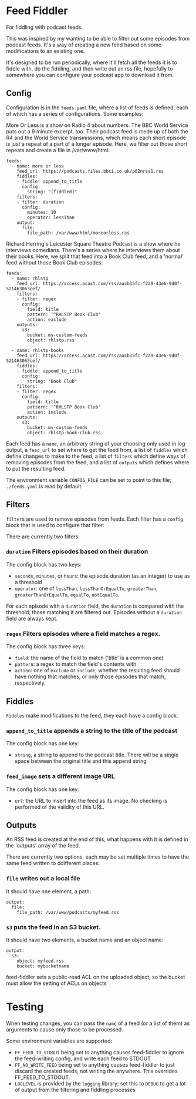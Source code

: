 # Feed Fiddler

For fiddling with podcast feeds.

This was inspired by my wanting to be able to filter out some episodes from podcast feeds. It's a way of creating a new feed based on some modifications to an existing one.

It's designed to be run periodically, where it'll fetch all the feeds it is to fiddle with, do the fiddling, and then write out an rss file, hopefully to somewhere you can configure your podcast app to download it from.

## Config

Configuration is in the `feeds.yaml` file, where a list of feeds is defined, each of which has a series of configurations. Some examples:

More Or Less is a show on Radio 4 about numbers. The BBC World Service puts out a 9 minute excerpt, too. Their podcast feed is mede up of both the R4 and the World Service transmissions, which means each short episode is just a repeat of a part of a longer episode. Here, we filter out those short repeats and create a file in /var/www/html:

```
feeds:
  - name: more or less
    feed_url: https://podcasts.files.bbci.co.uk/p02nrss1.rss
    fiddles:
    - fiddle: append_to_title
      config:
        string: "[fiddled]"
    filters:
    - filter: duration
      config:
        minutes: 10
        operator: lessThan
    output:
      file:
        file_path: /var/www/html/moreorless.rss
```


Richard Herring's Leicester Square Theatre Podcast is a show where he interviews comedians. There's a series where he interviews them about their books. Here, we split that feed into a Book Club feed, and a 'normal' feed without those Book Club episodes:

```
feeds:
  - name: rhlstp
    feed_url: https://access.acast.com/rss/aacb15fc-f2a9-43e6-9d0f-521463063cef/
    filters:
    - filter: regex
      config:
        field: title
        pattern: '^RHLSTP Book Club'
        action: exclude
    outputs:
      s3:
        bucket: my-custom-feeds
        object: rhlstp.rss

  - name: rhlstp-books
    feed_url: https://access.acast.com/rss/aacb15fc-f2a9-43e6-9d0f-521463063cef/
    fiddles:
    - fiddle: append_to_title
      config:
        string: "Book Club"
    filters:
    - filter: regex
      config:
        field: title
        pattern: '^RHLSTP Book Club'
        action: include
    outputs:
      s3:
        bucket: my-custom-feeds
        object: rhlstp-book-club.rss
```

Each feed has a `name`, an arbitrary string of your choosing only used in log output, a `feed_url` to set where to get the feed from, a list of `fiddles` which define changes to make to the feed, a list of `filters` which define ways of removing episodes from the feed, and a list of `outputs` which defines where to put the resulting feed.

The environment variable `CONFIG_FILE` can be set to point to this file; `./feeds.yaml` is read by default

## Filters

`filter`s are used to remove episodes from feeds. Each filter has a `config` block that is used to configure that filter:

There are currently two filters:

### `duration` Filters episodes based on their duration

The config block has two keys:

* `seconds`, `minutes`, or `hours`: the episode duration (as an integer) to use as a threshold
* `operator`: one of `lessThan`, `lessThanOrEqualTo`, `greaterThan`, `greaterThanOrEqualTo`, `equalTo`, `notEqualTo`.

For each episode with a `duration` field, the `duration` is compared with the threshold; those matching it are filtered out. Episodes without a `duration` field are always kept.

### `regex` Filters episodes where a field matches a regex.

The config block has three keys:
* `field`: the name of the field to match ('title' is a common one)
* `pattern`: a regex to match the field's contents with
* `action`: one of `exclude` or `include`; whether the resulting feed should have nothing that matches, or only those episodes that match, respectively.

## Fiddles

`Fiddles` make modifications to the feed, they each have a config block:

### `append_to_title` appends a string to the title of the podcast

The config block has one key:

* `string`,  a string to append to the podcast title. There will be a single space between the original title and this append string

### `feed_image` sets a different image URL

The config block has one key:

* `url`: the URL to insert into the feed as its image. No checking is performed of the validity of this URL.

## Outputs

An RSS feed is created at the end of this, what happens with it is defined in the 'outputs' array of the feed.

There are currently two options, each may be set multiple times to have the same feed written to ddifferent places:

### `file` writes out a local file

It should have one element, a path:
```
output:
  file:
    file_path: /var/www/podcasts/myfeed.rss
```

### `s3` puts the feed in an S3 bucket.

It should have two elements, a bucket name and an object name:

```
output:
  s3:
    object: myfeed.rss
    bucket: mybucketname
```

feed-fiddler sets a public-read ACL on the uploaded object, so the bucket must allow the setting of ACLs on objects

# Testing

When testing changes, you can pass the `name` of a feed (or a list of them) as arguments to cause only those to be processed.

Some environment variables are supported:

* `FF_FEED_TO_STDOUT` being set to anything causes feed-fiddler to ignore the feed-writing config, and write each feed to STDOUT
* `FF_NO_WRITE_FEED` being set to anything causes feed-fiddler to just discard the created feeds, not writing the anywhere. This overrides FF_FEED_TO_STDOUT.
* `LOGLEVEL` is provided by the `logging` library; set this to `DEBUG` to get a lot of output from the filtering and fiddling processes
